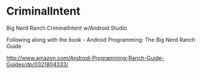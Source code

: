 CriminalIntent
=======

Big Nerd Ranch CriminalIntent w/Android Studio

Following along with the book - Android Programming: The Big Nerd Ranch Guide

http://www.amazon.com/Android-Programming-Ranch-Guide-Guides/dp/0321804333/
